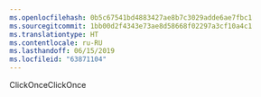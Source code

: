 ```yaml
---
ms.openlocfilehash: 0b5c67541bd4883427ae8b7c3029adde6ae7fbc1
ms.sourcegitcommit: 1bb00d2f4343e73ae8d58668f02297a3cf10a4c1
ms.translationtype: HT
ms.contentlocale: ru-RU
ms.lasthandoff: 06/15/2019
ms.locfileid: "63871104"
---
```

<span data-ttu-id="1a654-101">ClickOnce</span><span class="sxs-lookup"><span data-stu-id="1a654-101">ClickOnce</span></span>